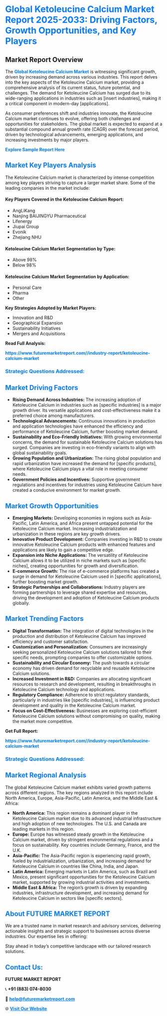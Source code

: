 <h1 style="color: #007BFF;">Global Ketoleucine Calcium Market Report 2025-2033: Driving Factors, Growth Opportunities, and Key Players</h1>

<section id="overview">
<h2>Market Report Overview</h2>
<p>The <a href="https://www.futuremarketreport.com//industry-report/ketoleucine-calcium-market" style="color: #007BFF; text-decoration: none;"><strong>Global Ketoleucine Calcium Market</strong></a> is witnessing significant growth, driven by increasing demand across various industries. This report delves into the key aspects of the Ketoleucine Calcium market, providing a comprehensive analysis of its current status, future potential, and challenges. The demand for Ketoleucine Calcium has surged due to its wide-ranging applications in industries such as [insert industries], making it a critical component in modern-day [applications].</p>
<p>As consumer preferences shift and industries innovate, the Ketoleucine Calcium market continues to evolve, offering both challenges and opportunities for stakeholders. The global market is expected to expand at a substantial compound annual growth rate (CAGR) over the forecast period, driven by technological advancements, emerging applications, and increasing investments by major players.</p>
</section>

<section id="overview">
<p><a href="https://www.futuremarketreport.com//request-sample/reportId=46961" style="color: #007BFF; text-decoration: none;"><strong>Explore Sample Report Here</strong></a></p>
</section>

<section id="key-players">
<h2 style="color: #007BFF;">Market Key Players Analysis</h2>
<p>The Ketoleucine Calcium market is characterized by intense competition among key players striving to capture a larger market share. Some of the leading companies in the market include:</p>
<h4>Key Players Covered in the Ketoleucine Calcium Report:</h4>
<ul><li>AngLiKang</li><li>Nanjing BAIJINGYU Pharmaceutical</li><li>Lifenergy</li><li>Jiupai Group</li><li>Evonik</li><li>Zhejiang NHU</li></ul>
<h4>Ketoleucine Calcium Market Segmentation by Type:</h4>
<ul><li>Above 98%</li><li>Below 98%</li></ul>

<h4>Ketoleucine Calcium Market Segmentation by Application:</h4>
<ul><li>Personal Care</li><li>Pharma</li><li>Other</li></ul>
<p><strong>Key Strategies Adopted by Market Players:</strong></p>
<ul>
<li>Innovation and R&D</li>
<li>Geographical Expansion</li>
<li>Sustainability Initiatives</li>
<li>Mergers and Acquisitions</li>
</ul>
</section>

<section>
<p><strong>Read Full Analysis: </strong></p><a href="https://www.futuremarketreport.com//industry-report/ketoleucine-calcium-market" style="color: #007BFF; text-decoration: none;"><strong>https://www.futuremarketreport.com//industry-report/ketoleucine-calcium-market</strong></a>
<h3 style="color: #007BFF;">Strategic Questions Addressed:</h3>
</section>

<section id="driving-factors">
<h2 style="color: #007BFF;">Market Driving Factors</h2>
<ul>
<li><strong>Rising Demand Across Industries:</strong> The increasing adoption of Ketoleucine Calcium in industries such as [specific industries] is a major growth driver. Its versatile applications and cost-effectiveness make it a preferred choice among manufacturers.</li>
<li><strong>Technological Advancements:</strong> Continuous innovations in production and application technologies have enhanced the efficiency and performance of Ketoleucine Calcium, further boosting market demand.</li>
<li><strong>Sustainability and Eco-Friendly Initiatives:</strong> With growing environmental concerns, the demand for sustainable Ketoleucine Calcium solutions has surged. Companies are investing in eco-friendly variants to align with global sustainability goals.</li>
<li><strong>Growing Population and Urbanization:</strong> The rising global population and rapid urbanization have increased the demand for [specific products], where Ketoleucine Calcium plays a vital role in meeting consumer needs.</li>
<li><strong>Government Policies and Incentives:</strong> Supportive government regulations and incentives for industries using Ketoleucine Calcium have created a conducive environment for market growth.</li>
</ul>
</section>

<section id="growth-opportunities">
<h2 style="color: #007BFF;">Market Growth Opportunities</h2>
<ul>
<li><strong>Emerging Markets:</strong> Developing economies in regions such as Asia-Pacific, Latin America, and Africa present untapped potential for the Ketoleucine Calcium market. Increasing industrialization and urbanization in these regions are key growth drivers.</li>
<li><strong>Innovative Product Development:</strong> Companies investing in R&D to create innovative Ketoleucine Calcium products with enhanced features and applications are likely to gain a competitive edge.</li>
<li><strong>Expansion into Niche Applications:</strong> The versatility of Ketoleucine Calcium allows it to be utilized in niche markets such as [specific niches], creating opportunities for growth and diversification.</li>
<li><strong>E-commerce Growth:</strong> The rise of e-commerce platforms has created a surge in demand for Ketoleucine Calcium used in [specific applications], further boosting market growth.</li>
<li><strong>Strategic Partnerships and Collaborations:</strong> Industry players are forming partnerships to leverage shared expertise and resources, driving the development and adoption of Ketoleucine Calcium products globally.</li>
</ul>
</section>

<section id="trending-factors">
<h2 style="color: #007BFF;">Market Trending Factors</h2>
<ul>
<li><strong>Digital Transformation:</strong> The integration of digital technologies in the production and distribution of Ketoleucine Calcium has improved efficiency and customer satisfaction.</li>
<li><strong>Customization and Personalization:</strong> Consumers are increasingly seeking personalized Ketoleucine Calcium solutions tailored to their specific needs, prompting companies to offer customizable options.</li>
<li><strong>Sustainability and Circular Economy:</strong> The push towards a circular economy has driven demand for recyclable and reusable Ketoleucine Calcium solutions.</li>
<li><strong>Increased Investment in R&D:</strong> Companies are allocating significant resources to research and development, resulting in breakthroughs in Ketoleucine Calcium technology and applications.</li>
<li><strong>Regulatory Compliance:</strong> Adherence to strict regulatory standards, particularly in industries like [specific industries], is influencing product development and quality in the Ketoleucine Calcium market.</li>
<li><strong>Focus on Cost-Effectiveness:</strong> Businesses are exploring cost-efficient Ketoleucine Calcium solutions without compromising on quality, making the market more competitive.</li>
</ul>
</section>

<section>
<p><strong>Get Full Report: </strong></p><a href="https://www.futuremarketreport.com//industry-report/ketoleucine-calcium-market" style="color: #007BFF; text-decoration: none;"><strong>https://www.futuremarketreport.com//industry-report/ketoleucine-calcium-market</strong></a>
<h3 style="color: #007BFF;">Strategic Questions Addressed:</h3>
</section>


<section id="regional-analysis">
<h2 style="color: #007BFF;">Market Regional Analysis</h2>
<p>The global Ketoleucine Calcium market exhibits varied growth patterns across different regions. The key regions analyzed in this report include North America, Europe, Asia-Pacific, Latin America, and the Middle East & Africa:</p>
<ul>
<li><strong>North America:</strong> This region remains a dominant player in the Ketoleucine Calcium market due to its advanced industrial infrastructure and high adoption of new technologies. The U.S. and Canada are leading markets in this region.</li>
<li><strong>Europe:</strong> Europe has witnessed steady growth in the Ketoleucine Calcium market, driven by stringent environmental regulations and a focus on sustainability. Key countries include Germany, France, and the U.K.</li>
<li><strong>Asia-Pacific:</strong> The Asia-Pacific region is experiencing rapid growth, fueled by industrialization, urbanization, and increasing demand for Ketoleucine Calcium in countries like China, India, and Japan.</li>
<li><strong>Latin America:</strong> Emerging markets in Latin America, such as Brazil and Mexico, present significant opportunities for the Ketoleucine Calcium market, supported by growing industrial activities and investments.</li>
<li><strong>Middle East & Africa:</strong> The region’s growth is driven by expanding industries, infrastructure development, and increasing demand for Ketoleucine Calcium in sectors like [specific sectors].</li>
</ul>
</section>

<footer>
<h2 style="color: #007BFF;">About FUTURE MARKET REPORT</h2>
<p>We are a trusted name in market research and advisory services, delivering actionable insights and strategic support to businesses across diverse industries. Our expertise lies in offering:</p>

<p>Stay ahead in today’s competitive landscape with our tailored research solutions.</p>

<h2 style="color: #007BFF;">Contact Us:</h2>
<p><strong>FUTURE MARKET REPORT</strong></p>
<p>📞 <strong>+91 (883) 074-8030</strong></p>
<p>📧 <strong><a href="mailto:help@futuremarketreport.com" style="color: #007BFF;">help@futuremarketreport.com</a></strong></p>
<p>🌐 <strong><a href="https://www.futuremarketreport.com/" style="color: #007BFF;">Visit Our Website</a></strong></p>
</footer>